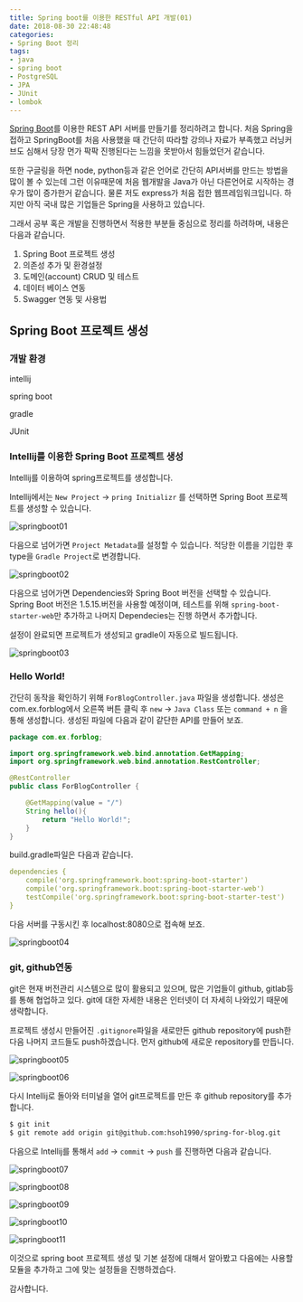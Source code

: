 ```yaml
---
title: Spring boot를 이용한 RESTful API 개발(01)
date: 2018-08-30 22:48:48
categories:
- Spring Boot 정리
tags:
- java
- spring boot
- PostgreSQL
- JPA
- JUnit
- lombok
---
```


[Spring Boot](http://spring.io/projects/spring-boot)를 이용한 REST API 서버를 만들기를 정리하려고 합니다. 처음 Spring을 접하고 SpringBoot를 처음 사용했을 때 간단히 따라할 강의나 자료가 부족했고 러닝커브도 심해서 당장 먼가 팍팍 진행된다는 느낌을 못받아서 힘들었던거 같습니다.

<!--more-->  

 또한 구글링을 하면 node, python등과 같은 언어로 간단히 API서버를  만드는 방법을 많이 볼 수 있는데 그런 이유때문에 처음 웹개발을 Java가 아닌 다른언어로 시작하는 경우가 많이 증가한거 같습니다. 물론 저도 express가 처음 접한 웹프레임워크입니다. 하지만 아직 국내 많은 기업들은 Spring을 사용하고 있습니다.    

그래서 공부 혹은 개발을 진행하면서 적용한 부분들 중심으로 정리를 하려하며, 내용은 다음과 같습니다.

1. Spring Boot 프로젝트 생성
2. 의존성 추가 및 환경설정
3. 도메인(account) CRUD 및 테스트
4. 데이터 베이스 연동
5. Swagger 연동 및 사용법

 

## Spring Boot 프로젝트 생성

### 개발 환경

intellij

spring boot

gradle

JUnit

### Intellij를 이용한 Spring Boot 프로젝트 생성

Intellij를 이용하여 spring프로젝트를 생성합니다.

Intellij에서는 `New Project`  -> `pring Initializr` 를 선택하면 Spring Boot 프로젝트를 생성할 수 있습니다. 



![springboot01](https://user-images.githubusercontent.com/33083822/45309349-7dfbb000-b55e-11e8-9947-9308ff3b1d61.png)

다음으로 넘어가면 `Project Metadata`를 설정할 수 있습니다. 적당한 이름을 기입한 후 type을 `Gradle Project`로 변경합니다.

![springboot02](https://user-images.githubusercontent.com/33083822/45309350-7e944680-b55e-11e8-9e4a-5f9aec5273de.png)

다음으로 넘어가면 Dependencies와 Spring Boot 버전을 선택할 수 있습니다. Spring Boot 버전은 1.5.15.버전을 사용할 예정이며,  테스트를 위해 `spring-boot-starter-web`만 추가하고 나머지 Dependecies는 진행 하면서 추가합니다. 

설정이 완료되면 프로젝트가 생성되고 gradle이 자동으로 빌드됩니다.

![springboot03](https://user-images.githubusercontent.com/33083822/45309351-7e944680-b55e-11e8-8be5-48600377478b.png)



### Hello World! 

간단히 동작을 확인하기 위해 `ForBlogController.java` 파일을 생성합니다. 생성은 com.ex.forblog에서 오른쪽 버튼 클릭 후 `new` -> `Java Class`  또는 `command + n` 을 통해 생성합니다. 생성된 파일에  다음과 같이 같단한 API를 만들어 보죠.

```java
package com.ex.forblog;

import org.springframework.web.bind.annotation.GetMapping;
import org.springframework.web.bind.annotation.RestController;

@RestController
public class ForBlogController {

    @GetMapping(value = "/")
    String hello(){
        return "Hello World!";
    }
}
```

build.gradle파일은 다음과 같습니다.

```yaml
dependencies {
	compile('org.springframework.boot:spring-boot-starter')
	compile('org.springframework.boot:spring-boot-starter-web')
	testCompile('org.springframework.boot:spring-boot-starter-test')
}
```

다음 서버를 구동시킨 후 localhost:8080으로 접속해 보죠.

![springboot04](https://user-images.githubusercontent.com/33083822/45309352-7f2cdd00-b55e-11e8-9317-7b0c69c1c444.png)



### git, github연동 

git은 현재 버전관리 시스템으로 많이 활용되고 있으며, 많은 기업들이 github, gitlab등를 통해 협업하고 있다. git에 대한 자세한 내용은 인터넷이 더 자세히 나와있기 때문에 생략합니다.

프로젝트 생성시 만들어진 `.gitignore`파일을 새로만든 github repository에 push한 다음 나머지 코드들도 push하겠습니다. 먼저 github에 새로운 repository를 만듭니다. 

![springboot05](https://user-images.githubusercontent.com/33083822/45309353-7f2cdd00-b55e-11e8-85f4-4f52103d0bc3.png)

![springboot06](https://user-images.githubusercontent.com/33083822/45309356-7f2cdd00-b55e-11e8-9fcf-902c2e793179.png)

다시 Intellij로 돌아와 터미널을 열어 git프로젝트를 만든 후 github repository를 추가합니다. 

```bash
$ git init
$ git remote add origin git@github.com:hsoh1990/spring-for-blog.git
```

다음으로 Intellij를 통해서 `add` -> `commit` -> `push` 를 진행하면 다음과 같습니다.

![springboot07](https://user-images.githubusercontent.com/33083822/45309357-7fc57380-b55e-11e8-990f-e534154659ab.png)

![springboot08](https://user-images.githubusercontent.com/33083822/45309358-7fc57380-b55e-11e8-8940-5fe97737f336.png)

![springboot09](https://user-images.githubusercontent.com/33083822/45309359-7fc57380-b55e-11e8-88da-93caa76ee52e.png)

![springboot10](https://user-images.githubusercontent.com/33083822/45309361-805e0a00-b55e-11e8-86d2-f8c36834b1d3.png)

![springboot11](https://user-images.githubusercontent.com/33083822/45309362-805e0a00-b55e-11e8-966f-8a49b77b2d10.png)



이것으로 spring boot 프로젝트 생성 및 기본 설정에 대해서 알아봤고 다음에는 사용할 모듈을 추가하고 그에 맞는 설정들을 진행하겠습다. 

감사합니다.